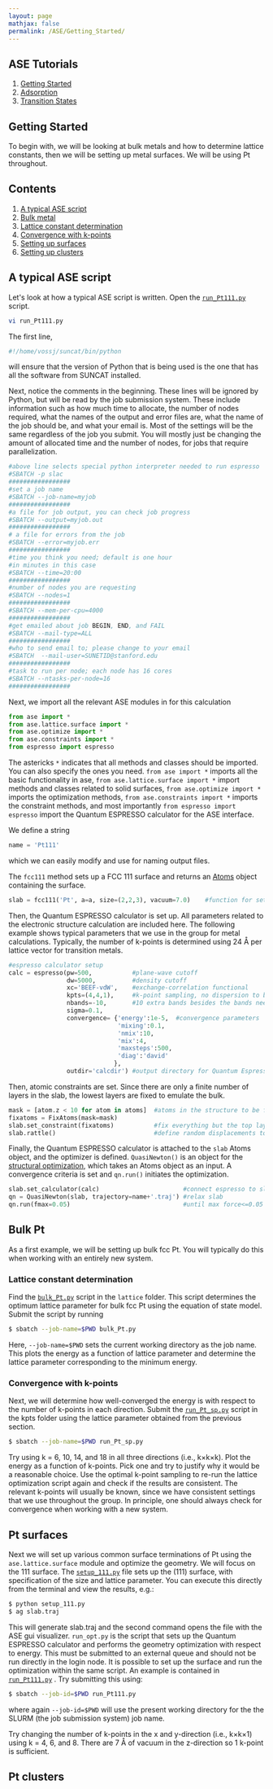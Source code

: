 ```yaml
---
layout: page
mathjax: false 
permalink: /ASE/Getting_Started/
---
```


## ASE Tutorials
1. [Getting Started](../Getting_Started/)
2. [Adsorption](../Adsorption/)
3. [Transition States](../Transition_States/)

## Getting Started
To begin with, we will be looking at bulk metals and how to determine lattice constants, then we will be setting up metal surfaces. We will be using Pt throughout.
## Contents
1. [A typical ASE script](#a-typical-ase-script)
1. [Bulk metal](#bulk-pt)
  1. [Lattice constant determination](#lattice-constant-determination)
  2. [Convergence with k-points](#convergence-with-k-points)
2. [Setting up surfaces](#pt-surfaces)
3. [Setting up clusters](#pt-clusters)

<a name='a-typical-ase-script'></a>
## A typical ASE script

Let's look at how a typical ASE script is written. Open the [`run_Pt111.py`](run_Pt111.py) script.

```bash
vi run_Pt111.py
```

The first line,

```python
#!/home/vossj/suncat/bin/python
```
will ensure that the version of Python that is being used is the one that has all the software from SUNCAT installed.

Next, notice the comments in the beginning. These lines will be ignored by Python, but will be read by the job submission system. These include information such as how much time to allocate, the number of nodes required, what the names of the output and error files are, what the name of the job should be, and what your email is. Most of the settings will be the same regardless of the job you submit. You will mostly just be changing the amount of allocated time and the number of nodes, for jobs that require parallelization.

```python
#above line selects special python interpreter needed to run espresso
#SBATCH -p slac
#################
#set a job name
#SBATCH --job-name=myjob
#################
#a file for job output, you can check job progress
#SBATCH --output=myjob.out
#################
# a file for errors from the job
#SBATCH --error=myjob.err
#################
#time you think you need; default is one hour
#in minutes in this case
#SBATCH --time=20:00
#################
#number of nodes you are requesting
#SBATCH --nodes=1
#################
#SBATCH --mem-per-cpu=4000
#################
#get emailed about job BEGIN, END, and FAIL
#SBATCH --mail-type=ALL
#################
#who to send email to; please change to your email
#SBATCH  --mail-user=SUNETID@stanford.edu
#################
#task to run per node; each node has 16 cores
#SBATCH --ntasks-per-node=16
#################
```

Next, we import all the relevant ASE modules in for this calculation

```python
from ase import *
from ase.lattice.surface import *
from ase.optimize import *
from ase.constraints import *
from espresso import espresso
```

The astericks `*` indicates that all methods and classes should be imported. You can also specify the ones you need. `from ase import *` imports all the basic functionality in ase, `from ase.lattice.surface import *` import methods and classes related to solid surfaces, `from ase.optimize import *` imports the optimization methods, `from ase.constraints import *` imports the constraint methods, and most importantly `from espresso import espresso` import the Quantum ESPRESSO calculator for the ASE interface.

We define a string

```python
name = 'Pt111'
```
which we can easily modify and use for naming output files.

The `fcc111` method sets up a FCC 111 surface and returns an [Atoms](https://wiki.fysik.dtu.dk/ase/ase/atoms.html) object containing the surface. 

```python
slab = fcc111('Pt', a=a, size=(2,2,3), vacuum=7.0)    #function for setting up a fcc(111) surface
```


Then, the Quantum ESPRESSO calculator is set up. All parameters related to the electronic structure calculation are included here. The following example shows typical parameters that we use in the group for metal calculations. Typically, the number of k-points is determined using 24 Å per lattice vector for transition metals.

```python
#espresso calculator setup
calc = espresso(pw=500,           #plane-wave cutoff
                dw=5000,          #density cutoff
                xc='BEEF-vdW',    #exchange-correlation functional
                kpts=(4,4,1),     #k-point sampling, no dispersion to be sampled along z
                nbands=-10,       #10 extra bands besides the bands needed to hold the valence electrons
                sigma=0.1,
                convergence= {'energy':1e-5,  #convergence parameters
                              'mixing':0.1,
                              'nmix':10,
                              'mix':4,
                              'maxsteps':500,
                              'diag':'david'
                             },
                outdir='calcdir') #output directory for Quantum Espresso files
```

Then, atomic constraints are set. Since there are only a finite number of layers in the slab, the lowest layers are fixed to emulate the bulk. 

```python
mask = [atom.z < 10 for atom in atoms]  #atoms in the structure to be fixed
fixatoms = FixAtoms(mask=mask)
slab.set_constraint(fixatoms)           #fix everything but the top layer atoms
slab.rattle()                           #define random displacements to the atomic positions before optimization
```

Finally, the Quantum ESPRESSO calculator is attached to the `slab` Atoms object, and the optimizer is defined. `QuasiNewton()` is an object for the [structural optimization](https://wiki.fysik.dtu.dk/ase/ase/optimize.html), which takes an Atoms object as an input. A convergence criteria is set and `qn.run()` initiates the optimization.

```python
slab.set_calculator(calc)                       #connect espresso to slab
qn = QuasiNewton(slab, trajectory=name+'.traj') #relax slab
qn.run(fmax=0.05)                               #until max force<=0.05 eV/AA
```
<a name='bulk-pt'></a>
## Bulk Pt
As a first example, we will be setting up bulk fcc Pt. You will typically do this when working with an entirely new system. 
<a name='lattice-constant-determination'></a>
### Lattice constant determination
Find the [`bulk_Pt.py`](bulk_Pt.py) script in the `lattice` folder. This script determines the optimum lattice parameter for bulk fcc Pt using the equation of state model. Submit the script by running

```bash
$ sbatch --job-name=$PWD bulk_Pt.py
```
Here, `--job-name=$PWD` sets the current working directory as the job name. This plots the energy as a function of lattice parameter and determine the lattice parameter corresponding to the minimum energy.

<a name='convergence-with-k-points'></a>
### Convergence with k-points
Next, we will determine how well-converged the energy is with respect to the number of k-points in each direction. Submit the [`run_Pt_sp.py`](run_Pt_sp.py) script in the kpts folder using the lattice parameter obtained from the previous section.

```bash
$ sbatch --job-name=$PWD run_Pt_sp.py
```
Try using k = 6, 10, 14, and 18 in all three directions (i.e., k×k×k). Plot the energy as a function of k-points. Pick one and try to justify why it would be a reasonable choice. Use the optimal k-point sampling to re-run the lattice optimization script again and check if the results are consistent. The relevant k-points will usually be known, since we have consistent settings that we use throughout the group. In principle, one should always check for convergence when working with a new system.

<a name='pt-surfaces'></a>
## Pt surfaces
Next we will set up various common surface terminations of Pt using the `ase.lattice.surface` module and optimize the geometry. We will focus on the 111 surface. The [`setup_111.py`](setup_111.py) file sets up the (111) surface, with specification of the size and lattice parameter. You can execute this directly from the terminal and view the results, e.g.:

```bash
$ python setup_111.py
$ ag slab.traj
```

This will generate slab.traj and the second command opens the file with the ASE gui visualizer.
`run_opt.py` is the script that sets up the Quantum ESPRESSO calculator and performs the geometry optimization with respect to energy. This must be submitted to an external queue and should not be run directly in the login node. It is possible to set up the surface and run the optimization within the same script. An example is contained in [`run_Pt111.py`](run_Pt111.py) . Try submitting this using:

```bash
$ sbatch --job-id=$PWD run_Pt111.py
```

where again `--job-id=$PWD` will use the present working directory for the the SLURM (the job submission system) job name.

Try changing the number of k-points in the x and y-direction (i.e., k×k×1) using k = 4, 6, and 8. There are 7 Å of vacuum in the z-direction so 1 k-point is sufficient.

<a name='pt-clusters'></a>
## Pt clusters
